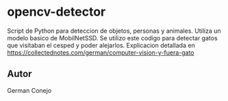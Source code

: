 # opencv-detector
Script de Python para deteccion de objetos, personas y animales.
Utiliza un modelo basico de MobilNetSSD. Se utilizo este codigo para detectar gatos que visitaban el cesped y poder alejarlos. 
Explicacion detallada en https://collectednotes.com/german/computer-vision-y-fuera-gato

## Autor
German Conejo
